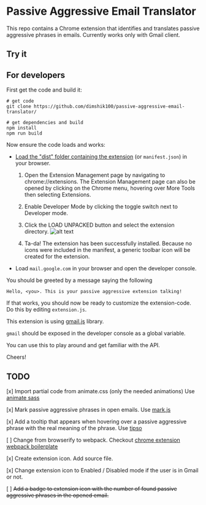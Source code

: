 
# Passive Aggressive Email Translator

This repo contains a Chrome extension that identifies and translates passive aggressive phrases in emails.
Currently works only with Gmail client.

## Try it

<!-- Add a link to add the chrome extension -->

## For developers

First get the code and build it:

```
# get code
git clone https://github.com/dimshik100/passive-aggressive-email-translator/

# get dependencies and build
npm install
npm run build
```

Now ensure the code loads and works:

* [Load the "dist" folder containing the extension](https://developer.chrome.com/extensions/getstarted) (or `manifest.json`) in
your browser.

    1. Open the Extension Management page by navigating to chrome://extensions.
        The Extension Management page can also be opened by clicking on the Chrome menu, hovering over More Tools then selecting Extensions.
    2. Enable Developer Mode by clicking the toggle switch next to Developer mode.
    3. Click the LOAD UNPACKED button and select the extension directory.
![alt text](https://developer.chrome.com/static/images/get_started/load_extension.png)

    4. Ta-da! The extension has been successfully installed. Because no icons were included in the manifest, a generic toolbar icon will be created for the extension.


* Load `mail.google.com` in your browser and open the developer console.

You should be greeted by a message saying the following

```
Hello, <you>. This is your passive aggressive extension talking!
```

If that works, you should now be ready to customize the
extension-code. Do this by editing `extension.js`.

This extension is using [gmail.js](https://github.com/KartikTalwar/gmail.js/) library.

`gmail` should be exposed in the developer console as a global
variable.

You can use this to play around and get familiar with the API.

Cheers!


## TODO

[x] Import partial code from animate.css (only the needed animations)
    Use [animate sass](https://github.com/tgdev/animate-sass)

[x] Mark passive aggressive phrases in open emails.
    Use [mark.js](https://markjs.io/)

[x] Add a tooltip that appears when hovering over a passive aggressive phrase with the real meaning of the phrase.
    Use [tipso](https://tipso.object505.com/)

[ ] Change from browserify to webpack.
Checkout [chrome extension webpack boilerplate](https://github.com/samuelsimoes/chrome-extension-webpack-boilerplate)

[x] Create extension icon. Add source file.

[x] Change extension icon to Enabled / Disabled mode if the user is in Gmail or not.

[ ] ~~Add a badge to extension icon with the number of found passive aggressive phrases in the opened email.~~

<!-- 

TODO: 
Create a video of how the extension works.
    * Open gmail
    * change all fonts to "block" font
    * Start video capturing of the screen
    *send yourself an email from mobile, It will show up with real text
    * Open the email, a small notification should appear on it "This email may contain passive aggressive content"
    * Hover with the pointer on the marked passive aggressive phrases
    * The popup will show the real meaning of the phrase

Check if we can use brain.js to detect more passive aggressive phrases

Create a logo and an icon
(https://www.barnesandnoble.com/w/passive-aggression-martin-kantor-md/1125984078) 


// Credit the icon author
Icons made by [Freepik](https://www.flaticon.com/authors/freepik") from [www.flaticon.com]("https://www.flaticon.com/") is licensed by [CC 3.0 BY]("http://creativecommons.org/licenses/by/3.0/")

-->